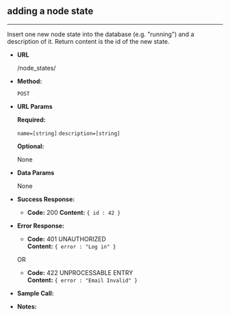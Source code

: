 ## adding a node state
----
  Insert one new node state into the database (e.g. "running") and a description of it. Return content is the id of the new state.

* **URL**

  /node_states/

* **Method:**
  
  `POST`
  
* **URL Params**

   **Required:**
 
   `name=[string]`
   `description=[string]`

   **Optional:**
 
    None

* **Data Params**

    None

* **Success Response:**
  

  * **Code:** 200
    **Content:** `{ id : 42 }`
 
* **Error Response:**


  * **Code:** 401 UNAUTHORIZED <br />
    **Content:** `{ error : "Log in" }`

  OR

  * **Code:** 422 UNPROCESSABLE ENTRY <br />
    **Content:** `{ error : "Email Invalid" }`

* **Sample Call:**


* **Notes:**

